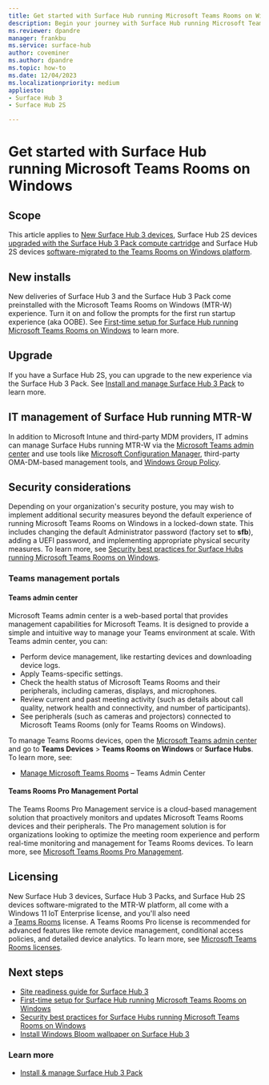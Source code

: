 ```yaml
---
title: Get started with Surface Hub running Microsoft Teams Rooms on Windows
description: Begin your journey with Surface Hub running Microsoft Teams Rooms on Windows - find comprehensive guides on setup, features, and tips to maximize productivity with Microsoft's latest interactive whiteboard.
ms.reviewer: dpandre
manager: frankbu
ms.service: surface-hub
author: coveminer
ms.author: dpandre
ms.topic: how-to
ms.date: 12/04/2023
ms.localizationpriority: medium
appliesto:
- Surface Hub 3
- Surface Hub 2S

---
```


# Get started with Surface Hub running Microsoft Teams Rooms on Windows

## Scope

This article applies to [New Surface Hub 3 devices](surface-hub-3-whats-new.md), Surface Hub 2S devices [upgraded with the Surface Hub 3 Pack compute cartridge](install-manage-surface-hub-3-pack.md) and Surface Hub 2S devices [software-migrated to the Teams Rooms on Windows platform](surface-hub-2s-migrate-to-mtr-w.md).

## New installs

New deliveries of Surface Hub 3 and the Surface Hub 3 Pack come preinstalled with the Microsoft Teams Rooms on Windows (MTR-W) experience. Turn it on and follow the prompts for the first run startup experience (aka OOBE). See [First-time setup for Surface Hub running Microsoft Teams Rooms on Windows](first-run-program-surface-hub-3.md) to learn more.

## Upgrade

If you have a Surface Hub 2S, you can upgrade to the new experience via the Surface Hub 3 Pack. See [Install and manage Surface Hub 3 Pack](install-manage-surface-hub-3-pack.md) to learn more.

## IT management of Surface Hub running MTR-W

In addition to Microsoft Intune and third-party MDM providers, IT admins can manage Surface Hubs running MTR-W via the [Microsoft Teams admin center](https://admin.teams.microsoft.com/) and use tools like [Microsoft Configuration Manager](/mem/configmgr/core/understand/introduction), third-party OMA-DM-based management tools, and [Windows Group Policy](/azure/active-directory-domain-services/manage-group-policy).

## Security considerations

Depending on your organization's security posture, you may wish to implement additional security measures beyond the default experience of running Microsoft Teams Rooms on Windows in a locked-down state. This includes changing the default Administrator password (factory set to **sfb**), adding a UEFI password, and implementing appropriate physical security measures. To learn more, see [Security best practices for Surface Hubs running Microsoft Teams Rooms on Windows](surface-hub-3-security.md).

### Teams management portals

#### Teams admin center

Microsoft Teams admin center is a web-based portal that provides management capabilities for Microsoft Teams. It is designed to provide a simple and intuitive way to manage your Teams environment at scale. With Teams admin center, you can:

- Perform device management, like restarting devices and downloading device logs.
- Apply Teams-specific settings.
- Check the health status of Microsoft Teams Rooms and their peripherals, including cameras, displays, and microphones.
- Review current and past meeting activity (such as details about call quality, network health and connectivity, and number of participants).
- See peripherals (such as cameras and projectors) connected to Microsoft Teams Rooms (only for Teams Rooms on Windows).

To manage Teams Rooms devices, open the [Microsoft Teams admin center](https://admin.teams.microsoft.com/) and go to **Teams Devices** > **Teams Rooms on Windows** or **Surface Hubs**.
To learn more, see:

- [Manage Microsoft Teams Rooms](/microsoftteams/rooms/rooms-manage) – Teams Admin Center

#### Teams Rooms Pro Management Portal

The Teams Rooms Pro Management service is a cloud-based management solution that proactively monitors and updates Microsoft Teams Rooms devices and their peripherals. The Pro management solution is for organizations looking to optimize the meeting room experience and perform
real-time monitoring and management for Teams Rooms devices. To learn more, see [Microsoft Teams Rooms Pro Management](/microsoftteams/rooms/rooms-pro-management).

## Licensing

New Surface Hub 3 devices, Surface Hub 3 Packs, and Surface Hub 2S devices software-migrated to the MTR-W platform, all come with a Windows 11 IoT Enterprise license,  and you'll also need  
a [Teams Rooms](/microsoftteams/rooms/rooms-licensing) license. A Teams Rooms Pro license is recommended for advanced features like remote device management, conditional access policies, and detailed device analytics. To learn more, see [Microsoft Teams Rooms licenses](/microsoftteams/rooms/rooms-licensing#teams-rooms-license-service-plan-comparison).

## Next steps

- [Site readiness guide for Surface Hub 3](surface-hub-3-site-readiness-guide.md)
- [First-time setup for Surface Hub running Microsoft Teams Rooms on Windows](first-run-program-surface-hub-3.md)
- [Security best practices for Surface Hubs running Microsoft Teams Rooms on Windows](surface-hub-3-security.md)
- [Install Windows Bloom wallpaper on Surface Hub 3](install-wallpaper-surface-hub.md)

### Learn more

- [Install & manage Surface Hub 3 Pack](install-manage-surface-hub-3-pack.md)
